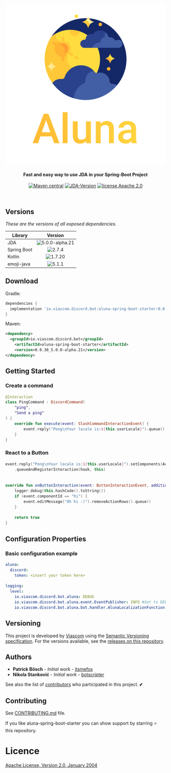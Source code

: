 <div align="center">
<img src="./logo.png"
         alt="Aluna Logo">
</div>

<h4 align="center">Fast and easy way to use JDA in your Spring-Boot Project</h4>

<p align="center">
  <a href="https://github.com/viascom/aluna-spring-boot-starter/releases"><img src="https://img.shields.io/github/v/release/viascom/aluna-spring-boot-starter?include_prereleases&label=version"
         alt="Maven central"></a>
  <a href=""><img src="https://img.shields.io/badge/JDA--Version-5.0.0--alpha.21-blue.svg"
              alt="JDA-Version "></a>
  <a href="http://www.apache.org/licenses/"><img src="https://img.shields.io/badge/license-Apache_2.0-blue.svg"
         alt="license Apache 2.0"></a>
</p>
<br>

## Versions

*These are the versions of all exposed dependencies.*

| Library     |                                         Version                                         |
|-------------|:---------------------------------------------------------------------------------------:|
| JDA         | <img src="https://img.shields.io/badge/5.0.0-alpha.21-orange.svg" alt="5.0.0-alpha.21"> |
| Spring Boot |       <img src="https://img.shields.io/badge/2.7.4-brightgreen.svg" alt="2.7.4">        |
| Kotlin      |      <img src="https://img.shields.io/badge/1.7.20-brightgreen.svg" alt="1.7.20">       |
| emoji-java  |       <img src="https://img.shields.io/badge/5.1.1-brightgreen.svg" alt="5.1.1">        |

## Download

Gradle:
```gradle
dependencies {
  implementation 'io.viascom.discord.bot:aluna-spring-boot-starter:0.0.30_5.0.0-alpha.21'
}
```

Maven:
```xml
<dependency>
  <groupId>io.viascom.discord.bot</groupId>
    <artifactId>aluna-spring-boot-starter</artifactId>
    <version>0.0.30_5.0.0-alpha.21</version>
</dependency>
```

## Getting Started

### Create a command

```kotlin
@Interaction
class PingCommand : DiscordCommand(
    "ping",
    "Send a ping"
) {
    override fun execute(event: SlashCommandInteractionEvent) {
        event.reply("Pong\nYour locale is:${this.userLocale}").queue()
    }
}
```

### React to a Button

```kotlin
event.reply("Pong\nYour locale is:${this.userLocale}").setComponents(ActionRow.of(primaryButton("hi", "Hi")))
    .queueAndRegisterInteraction(hook, this)


override fun onButtonInteraction(event: ButtonInteractionEvent, additionalData: HashMap<String, Any?>): Boolean {
    logger.debug(this.hashCode().toString())
    if (event.componentId == "hi") {
        event.editMessage("Oh hi :)").removeActionRows().queue()
    }

    return true
}
```

## Configuration Properties

### Basic configuration example

```yaml
aluna:
  discord:
    token: <insert your token here>

logging:
  level:
    io.viascom.discord.bot.aluna: DEBUG
    io.viascom.discord.bot.aluna.event.EventPublisher: INFO #Set to DEBUG to show all published events
    io.viascom.discord.bot.aluna.bot.handler.AlunaLocalizationFunction: INFO #Set to DEBUG to show translation keys for interactions
```

## Versioning

This project is developed by [Viascom](https://github.com/viascom) using the [Semantic Versioning specification](https://semver.org). For the versions available, see the [releases on this repository](https://github.com/viascom/aluna-spring-boot-starter/releases).

## Authors

* **Patrick Bösch** - *Initial work* - [itsmefox](https://github.com/itsmefox)
* **Nikola Stanković** - *Initial work* - [botscripter](https://github.com/botscripter)

See also the list of [contributors](https://github.com/viascom/aluna-spring-boot-starter/contributors) who participated in this project. 💕

## Contributing
See [CONTRIBUTING.md](CONTRIBUTING.md) file.

If you like aluna-spring-boot-starter you can show support by starring ⭐ this repository.

# Licence
[Apache License, Version 2.0, January 2004](http://www.apache.org/licenses/LICENSE-2.0)
